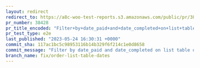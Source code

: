 ```yaml
---
layout: redirect
redirect_to: https://a8c-woo-test-reports.s3.amazonaws.com/public/pr/38428/e2e/index.html
pr_number: 38428
pr_title_encoded: "Filter+by+date_paid+and+date_completed+on+list+table+orders"
pr_test_type: e2e
last_published: "2023-05-24 16:30:31 +0000"
commit_sha: 117ac1bc5c98953116b14b329f6f214c1e0d8658
commit_message: "Filter by date_paid and date_completed on list table orders based on …"
branch_name: fix/order-list-table-dates
---
```


